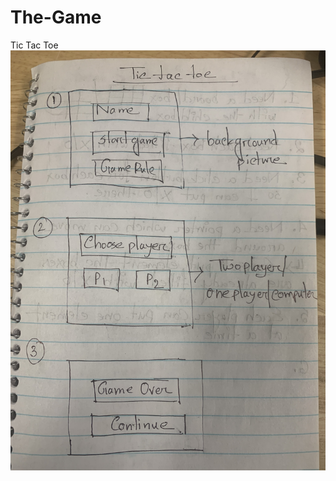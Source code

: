 # The-Game
Tic Tac Toe
![alt text](https://github.com/Bornona18/The-Game/blob/master/assest/IMG_2179.jpg "Logo Title Text 1") 
